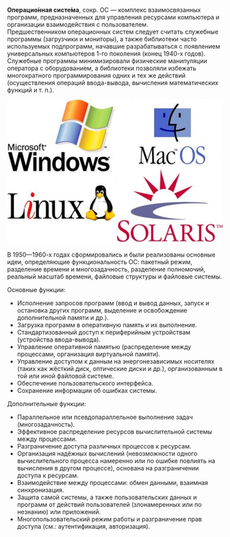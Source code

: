 **Операцио́нная систе́ма**, сокр. ОС — комплекс взаимосвязанных программ, предназначенных для управления ресурсами компьютера и организации взаимодействия с пользователем.  
Предшественником операционных систем следует считать служебные программы (загрузчики и мониторы), а также библиотеки часто используемых подпрограмм, начавшие разрабатываться с появлением универсальных компьютеров 1-го поколения (конец 1940-х годов). Служебные программы минимизировали физические манипуляции оператора с оборудованием, а библиотеки позволяли избежать многократного программирования одних и тех же действий (осуществления операций ввода-вывода, вычисления математических функций и т. п.).


![image5.png](./images/chto-takoie-opieratsionnaia-sistiema_1.png)


В 1950—1960-х годах сформировались и были реализованы основные идеи, определяющие функциональность ОС: пакетный режим, разделение времени и многозадачность, разделение полномочий, реальный масштаб времени, файловые структуры и файловые системы.


Основные функции:


* Исполнение запросов программ (ввод и вывод данных, запуск и остановка других программ, выделение и освобождение дополнительной памяти и др.).
* Загрузка программ в оперативную память и их выполнение.
* Стандартизованный доступ к периферийным устройствам (устройства ввода-вывода).
* Управление оперативной памятью (распределение между процессами, организация виртуальной памяти).
* Управление доступом к данным на энергонезависимых носителях (таких как жёсткий диск, оптические диски и др.), организованным в той или иной файловой системе.
* Обеспечение пользовательского интерфейса.
* Сохранение информации об ошибках системы.


Дополнительные функции:


* Параллельное или псевдопараллельное выполнение задач (многозадачность).
* Эффективное распределение ресурсов вычислительной системы между процессами.
* Разграничение доступа различных процессов к ресурсам.
* Организация надёжных вычислений (невозможности одного вычислительного процесса намеренно или по ошибке повлиять на вычисления в другом процессе), основана на разграничении доступа к ресурсам.
* Взаимодействие между процессами: обмен данными, взаимная синхронизация.
* Защита самой системы, а также пользовательских данных и программ от действий пользователей (злонамеренных или по незнанию) или приложений.
* Многопользовательский режим работы и разграничение прав доступа (см.: аутентификация, авторизация).
